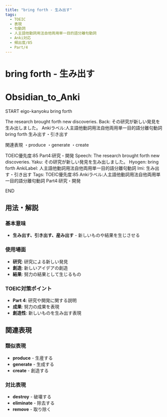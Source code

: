 ```yaml
---
title: "bring forth - 生み出す"
tags:
  - TOEIC
  - 表現
  - 句動詞
  - 人主語他動詞用法自他両用単一目的語分離句動詞
  - Anki対応
  - 頻出度/85
  - Part/4
---
```


# bring forth - 生み出す

# Obsidian_to_Anki
START
eigo-kanyoku
bring forth

The research brought forth new discoveries.
Back: 
その研究が新しい発見を生み出しました。
Ankiラベル:人主語他動詞用法自他両用単一目的語分離句動詞
bring forth
生み出す・引き出す

関連表現
・produce
・generate
・create

TOEIC優先度:85
Part4:研究・開発
Speech: The research brought forth new discoveries.
Yaku: その研究が新しい発見を生み出しました。
Hyogen: bring forth
AnkiLabel: 人主語他動詞用法自他両用単一目的語分離句動詞
Imi: 生み出す・引き出す
Tags: TOEIC優先度:85 Ankiラベル:人主語他動詞用法自他両用単一目的語分離句動詞 Part4:研究・開発
<!--ID: 1752926150169-->
END

## 用法・解説

### 基本意味
- **生み出す、引き出す、産み出す** - 新しいものや結果を生じさせる

### 使用場面
- **研究**: 研究による新しい発見
- **創造**: 新しいアイデアの創造
- **結果**: 努力の結果として生じるもの

### TOEIC対策ポイント
- **Part 4**: 研究や開発に関する説明
- **成果**: 努力の成果を表現
- **創造性**: 新しいものを生み出す表現

## 関連表現

### 類似表現
- **produce** - 生産する
- **generate** - 生成する
- **create** - 創造する

### 対比表現
- **destroy** - 破壊する
- **eliminate** - 除去する
- **remove** - 取り除く 